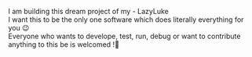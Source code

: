 I am building this dream project of my - LazyLuke  
I want this to be the only one software which does literally everything for you 😉  
Everyone who wants to develope, test, run, debug or want to contribute anything to this be is welcomed !👋
